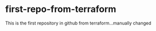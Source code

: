 # first-repo-from-terraform
This is the first repository in github from terraform...manually changed
